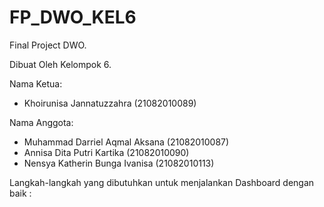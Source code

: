 # FP_DWO_KEL6
Final Project DWO. 

Dibuat Oleh Kelompok 6.

Nama Ketua:
- Khoirunisa Jannatuzzahra         (21082010089) 

Nama Anggota:
- Muhammad Darriel Aqmal Aksana    (21082010087) 
- Annisa Dita Putri Kartika        (21082010090) 
- Nensya Katherin Bunga Ivanisa    (21082010113)

Langkah-langkah yang dibutuhkan untuk menjalankan Dashboard dengan baik :

